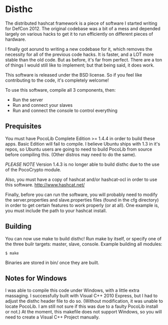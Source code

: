# Disthc

The distributed hashcat framework is a piece of software I started writing for DefCon 2012. The original codebase was a bit of a mess and depended largely on various hacks to get it to run efficiently on different pieces of hardware.

I finally got aorund to writing a new codebase for it, which removes the necessity for all of the previous code hacks. It is faster, and a LOT more stable than the old code. But as before, it's far from perfect. There are a ton of things I would still like to implement; but that being said, it does work.

This software is released under the BSD license. So if you feel like contributing to the code, it's completely welcome!

To use this software, compile all 3 components, then:
* Run the server
* Run and connect your slaves
* Run and connect the console to control everything

## Prequisites

You must have PocoLib Complete Edition >= 1.4.4 in order to build these apps. Basic Edition will fail to compile. I believe Ubuntu ships with 1.3 in it's repos, so Ubuntu users are going to
need to build PocoLib from source before compiling this. (Other distros may need to do the same).

*PLEASE NOTE* Version 1.4.3 is no longer able to build disthc due to the use of the PocoCrypto module.

Also, you must have a copy of hashcat and/or hashcat-ocl in order to use this software.  http://www.hashcat.net/

Finally, before you can run the software, you will probably need to modify the server.properties and slave.properties files (found in the cfg directory) in order to get certain features to work properly (or at all). One example is, you must include the path to your hashcat install.

## Building

You can now use make to build disthc! Run make by itself, or specify one of the three builr targets: master, slave, console.
Example building all modules:

```
$ make
```

Binaries are stored in bin/ once they are built. 

## Notes for Windows

I was able to compile this code under Windows, with a little extra massaging. I successfully built with Visual C++ 2010 Express, but I had to adjust the disthc header file to do so. (Without modification, it was unable to locate PocoLib. I am still not sure if this was due to a faulty PocoLib install or not.) At the moment, this makefile does not support Windows, so you will need to create a Visual C++ Project manually.
